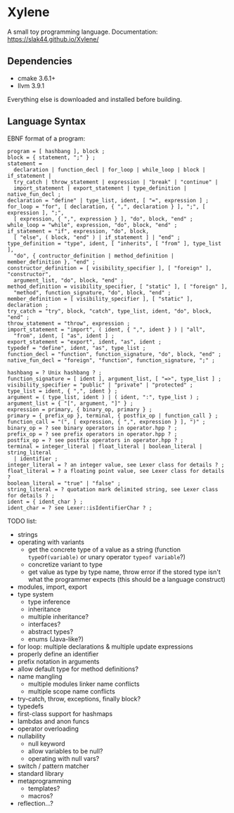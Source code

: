 # Xylene

A small toy programming language.
Documentation: https://slak44.github.io/Xylene/

## Dependencies

- cmake 3.6.1+
- llvm 3.9.1

Everything else is downloaded and installed before building.

## Language Syntax

EBNF format of a program:
```
program = [ hashbang ], block ;
block = { statement, ";" } ;
statement =
  declaration | function_decl | for_loop | while_loop | block | if_statement |
  try_catch | throw_statement | expression | "break" | "continue" |
  import_statement | export_statement | type_definition | native_fun_decl ;
declaration = "define" | type_list, ident, [ "=", expression ] ;
for_loop = "for", [ declaration, { ",", declaration } ], ";", [ expression ], ";",
  [ expression, { ",", expression } ], "do", block, "end" ;
while_loop = "while", expression, "do", block, "end" ;
if_statement = "if", expression, "do", block,
  [ "else", ( block, "end" ) | if_statement ] | "end" ;
type_definition = "type", ident, [ "inherits", [ "from" ], type_list ],
  "do", { contructor_definition | method_definition | member_definition }, "end" ;
constructor_definition = [ visibility_specifier ], [ "foreign" ], "constructor",
  argument_list, "do", block, "end" ;
method_definition = visibility_specifier, [ "static" ], [ "foreign" ],
  "method", function_signature, "do", block, "end" ;
member_definition = [ visibility_specifier ], [ "static" ], declaration ;
try_catch = "try", block, "catch", type_list, ident, "do", block, "end" ;
throw_statement = "throw", expression ;
import_statement = "import", ( ident, { ",", ident } ) | "all",
  "from", ident, [ "as", ident ] ;
export_statement = "export", ident, "as", ident ;
typedef = "define", ident, "as", type_list ;
function_decl = "function", function_signature, "do", block, "end" ;
native_fun_decl = "foreign", "function", function_signature, ";" ;

hashbang = ? Unix hashbang ? ;
function_signature = [ ident ], argument_list, [ "=>", type_list ] ;
visibility_specifier = "public" | "private" | "protected" ;
type_list = ident, { ",", ident } ;
argument = ( type_list, ident ) | ( ident, ":", type_list ) ;
argument_list = { "[", argument, "]" } ;
expression = primary, { binary_op, primary } ;
primary = { prefix_op }, terminal, { postfix_op | function_call } ;
function_call = "(", [ expression, { ",", expression } ], ")" ;
binary_op = ? see binary operators in operator.hpp ? ;
prefix_op = ? see prefix operators in operator.hpp ? ;
postfix_op = ? see postfix operators in operator.hpp ? ;
terminal = integer_literal | float_literal | boolean_literal | string_literal
  | identifier ;
integer_literal = ? an integer value, see Lexer class for details ? ;
float_literal = ? a floating point value, see Lexer class for details ?
boolean_literal = "true" | "false" ;
string_literal = ? quotation mark delimited string, see Lexer class for details ? ;
ident = { ident_char } ;
ident_char = ? see Lexer::isIdentifierChar ? ;
```
TODO list:
- strings
- operating with variants
  - get the concrete type of a value as a string (function `typeOf(variable)` or unary operator `typeof variable`?)
  - concretize variant to type
  - get value as type by type name, throw error if the stored type isn't what the programmer expects (this should be a language construct)
- modules, import, export
- type system
  - type inference
  - inheritance
  - multiple inheritance?
  - interfaces?
  - abstract types?
  - enums (Java-like?)
- for loop: multiple declarations & multiple update expressions
- properly define an identifier
- prefix notation in arguments
- allow default type for method definitions?
- name mangling
  - multiple modules linker name conflicts
  - multiple scope name conflicts
- try-catch, throw, exceptions, finally block?
- typedefs
- first-class support for hashmaps
- lambdas and anon funcs
- operator overloading
- nullability
  - null keyword
  - allow variables to be null?
  - operating with null vars?
- switch / pattern matcher
- standard library
- metaprogramming
  - templates?
  - macros?
- reflection...?
